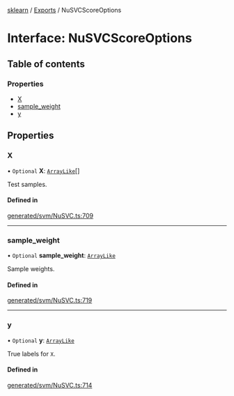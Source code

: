 [sklearn](../readme.md) / [Exports](../modules.md) / NuSVCScoreOptions

# Interface: NuSVCScoreOptions

## Table of contents

### Properties

- [X](NuSVCScoreOptions.md#x)
- [sample\_weight](NuSVCScoreOptions.md#sample_weight)
- [y](NuSVCScoreOptions.md#y)

## Properties

### X

• `Optional` **X**: [`ArrayLike`](../modules.md#arraylike)[]

Test samples.

#### Defined in

[generated/svm/NuSVC.ts:709](https://github.com/transitive-bullshit/scikit-learn-ts/blob/367336a/packages/sklearn/src/generated/svm/NuSVC.ts#L709)

___

### sample\_weight

• `Optional` **sample\_weight**: [`ArrayLike`](../modules.md#arraylike)

Sample weights.

#### Defined in

[generated/svm/NuSVC.ts:719](https://github.com/transitive-bullshit/scikit-learn-ts/blob/367336a/packages/sklearn/src/generated/svm/NuSVC.ts#L719)

___

### y

• `Optional` **y**: [`ArrayLike`](../modules.md#arraylike)

True labels for `X`.

#### Defined in

[generated/svm/NuSVC.ts:714](https://github.com/transitive-bullshit/scikit-learn-ts/blob/367336a/packages/sklearn/src/generated/svm/NuSVC.ts#L714)
